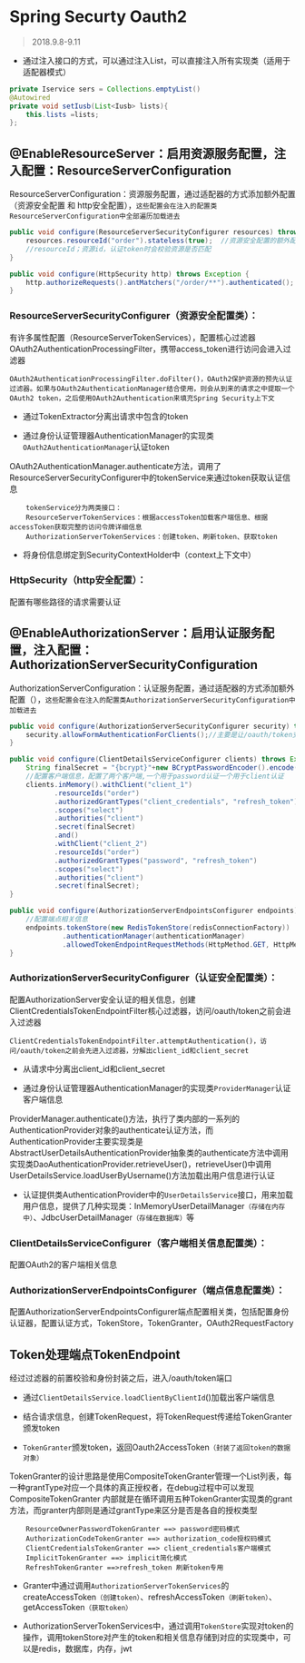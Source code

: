 # Spring Securty Oauth2

> 2018.9.8-9.11

* 通过注入接口的方式，可以通过注入List，可以直接注入所有实现类（适用于适配器模式）

```java
private Iservice sers = Collections.emptyList()
@Autowired
private void setIusb(List<Iusb> lists){
    this.lists =lists;
};
```

## @EnableResourceServer：启用资源服务配置，注入配置：ResourceServerConfiguration

ResourceServerConfiguration：资源服务配置，通过适配器的方式添加额外配置（资源安全配置 和 http安全配置），`这些配置会在注入的配置类ResourceServerConfiguration中全部遍历加载进去`

```java
public void configure(ResourceServerSecurityConfigurer resources) throws Exception {
    resources.resourceId("order").stateless(true);  //资源安全配置的额外配置
    //resourceId；资源id，认证token时会校验资源是否匹配
}

public void configure(HttpSecurity http) throws Exception {
    http.authorizeRequests().antMatchers("/order/**").authenticated();  //http安全配置的额外配置
}
```

### ResourceServerSecurityConfigurer（资源安全配置类）：

有许多属性配置（ResourceServerTokenServices），配置核心过滤器OAuth2AuthenticationProcessingFilter，携带access_token进行访问会进入过滤器

`OAuth2AuthenticationProcessingFilter.doFilter()，OAuth2保护资源的预先认证过滤器。如果与OAuth2AuthenticationManager结合使用，则会从到来的请求之中提取一个OAuth2 token，之后使用OAuth2Authentication来填充Spring Security上下文`

* 通过TokenExtractor分离出请求中包含的token

* 通过身份认证管理器AuthenticationManager的实现类`OAuth2AuthenticationManager`认证token

OAuth2AuthenticationManager.authenticate方法，调用了ResourceServerSecurityConfigurer中的tokenService来通过token获取认证信息

        tokenService分为两类接口：
        ResourceServerTokenServices：根据accessToken加载客户端信息、根据accessToken获取完整的访问令牌详细信息
        AuthorizationServerTokenServices：创建token、刷新token、获取token

* 将身份信息绑定到SecurityContextHolder中（context上下文中）

### HttpSecurity（http安全配置）：

配置有哪些路径的请求需要认证

## @EnableAuthorizationServer：启用认证服务配置，注入配置：AuthorizationServerSecurityConfiguration

AuthorizationServerConfiguration：认证服务配置，通过适配器的方式添加额外配置（），`这些配置会在注入的配置类AuthorizationServerSecurityConfiguration中加载进去`

```java
public void configure(AuthorizationServerSecurityConfigurer security) throws Exception {
    security.allowFormAuthenticationForClients();//主要是让/oauth/token支持client_id以及client_secret作登录认证
}

public void configure(ClientDetailsServiceConfigurer clients) throws Exception {
    String finalSecret = "{bcrypt}"+new BCryptPasswordEncoder().encode("123456");
    //配置客户端信息，配置了两个客户端,一个用于password认证一个用于client认证
    clients.inMemory().withClient("client_1")
           .resourceIds("order")
           .authorizedGrantTypes("client_credentials", "refresh_token")
           .scopes("select")
           .authorities("client")
           .secret(finalSecret)
           .and()
           .withClient("client_2")
           .resourceIds("order")
           .authorizedGrantTypes("password", "refresh_token")
           .scopes("select")
           .authorities("client")
           .secret(finalSecret);
}

public void configure(AuthorizationServerEndpointsConfigurer endpoints) throws Exception {
    //配置端点相关信息
    endpoints.tokenStore(new RedisTokenStore(redisConnectionFactory))
             .authenticationManager(authenticationManager)
             .allowedTokenEndpointRequestMethods(HttpMethod.GET, HttpMethod.POST);
}
```

### AuthorizationServerSecurityConfigurer（认证安全配置类）：

配置AuthorizationServer安全认证的相关信息，创建ClientCredentialsTokenEndpointFilter核心过滤器，访问/oauth/token之前会进入过滤器

`ClientCredentialsTokenEndpointFilter.attemptAuthentication()，访问/oauth/token之前会先进入过滤器，分解出client_id和client_secret`

* 从请求中分离出client_id和client_secret

* 通过身份认证管理器AuthenticationManager的实现类`ProviderManager`认证客户端信息

ProviderManager.authenticate()方法，执行了类内部的一系列的AuthenticationProvider对象的authenticate认证方法，而AuthenticationProvider主要实现类是AbstractUserDetailsAuthenticationProvider抽象类的authenticate方法中调用实现类DaoAuthenticationProvider.retrieveUser()，retrieveUser()中调用UserDetailsService.loadUserByUsername()方法加载出用户信息进行认证

* 认证提供类AuthenticationProvider中的`UserDetailsService`接口，用来加载用户信息，提供了几种实现类：InMemoryUserDetailManager`（存储在内存中）`、JdbcUserDetailManager`（存储在数据库）`等

### ClientDetailsServiceConfigurer（客户端相关信息配置类）：

配置OAuth2的客户端相关信息

### AuthorizationServerEndpointsConfigurer（端点信息配置类）：

配置AuthorizationServerEndpointsConfigurer端点配置相关类，包括配置身份认证器，配置认证方式，TokenStore，TokenGranter，OAuth2RequestFactory

## Token处理端点TokenEndpoint

经过过滤器的前置校验和身份封装之后，进入/oauth/token端口

* 通过`ClientDetailsService.loadClientByClientId`()加载出客户端信息

* 结合请求信息，创建TokenRequest，将TokenRequest传递给TokenGranter颁发token

* `TokenGranter`颁发token，返回Oauth2AccessToken`（封装了返回token的数据对象）`

TokenGranter的设计思路是使用CompositeTokenGranter管理一个List列表，每一种grantType对应一个具体的真正授权者，在debug过程中可以发现CompositeTokenGranter 内部就是在循环调用五种TokenGranter实现类的grant方法，而granter内部则是通过grantType来区分是否是各自的授权类型

        ResourceOwnerPasswordTokenGranter ==> password密码模式
        AuthorizationCodeTokenGranter ==> authorization_code授权码模式
        ClientCredentialsTokenGranter ==> client_credentials客户端模式
        ImplicitTokenGranter ==> implicit简化模式
        RefreshTokenGranter ==>refresh_token 刷新token专用

* Granter中通过调用`AuthorizationServerTokenServices`的createAccessToken`（创建token）`、refreshAccessToken`（刷新token）`、getAccessToken`（获取token）`

* AuthorizationServerTokenServices中，通过调用`TokenStore`实现对token的操作，调用tokenStore对产生的token和相关信息存储到对应的实现类中，可以是redis，数据库，内存，jwt